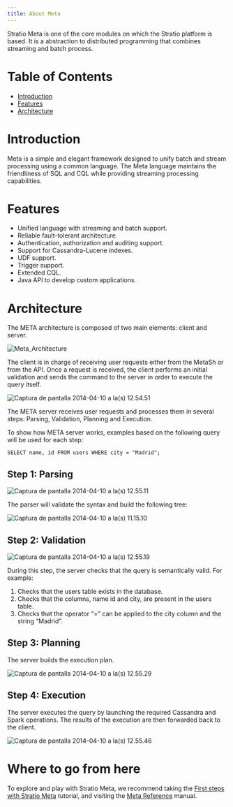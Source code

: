 ```yaml
---
title: About Meta
---
```


Stratio Meta is one of the core modules on which the Stratio platform is based. It is a abstraction to distributed programming that combines streaming and batch process.

Table of Contents
=================

-   [Introduction](#introduction)
-   [Features](#features)
-   [Architecture](#architecture)

**Introduction**
================

Meta is a simple and elegant framework designed to unify batch and stream processing using a common language. The Meta language maintains the friendliness of SQL and CQL while providing streaming processing capabilities.

**Features**
============

-   Unified language with streaming and batch support.
-   Reliable fault-tolerant architecture.
-   Authentication, authorization and auditing support.
-   Support for Cassandra-Lucene indexes.
-   UDF support.
-   Trigger support.
-   Extended CQL.
-   Java API to develop custom applications.

**Architecture**
================

The META architecture is composed of two main elements: client and server.

![Meta\_Architecture](http://www.openstratio.org/wp-content/uploads/2014/04/Captura-de-pantalla-2014-04-10-a-las-12.45.49.png)

The client is in charge of receiving user requests either from the MetaSh or from the API. Once a request is received, the client performs an initial validation and sends the command to the server in order to execute the query itself.

![Captura de pantalla 2014-04-10 a la(s) 12.54.51](http://www.openstratio.org/wp-content/uploads/2014/04/Captura-de-pantalla-2014-04-10-a-las-12.54.51.png)

The META server receives user requests and processes them in several steps: Parsing, Validation, Planning and Execution.

To show how META server works, examples based on the following query will be used for each step:

~~~~ {.prettyprint .lang-meta}
SELECT name, id FROM users WHERE city = "Madrid";
~~~~

Step 1: Parsing
---------------

![Captura de pantalla 2014-04-10 a la(s) 12.55.11](http://www.openstratio.org/wp-content/uploads/2014/04/Captura-de-pantalla-2014-04-10-a-las-12.55.11.png)

The parser will validate the syntax and build the following tree:

![Captura de pantalla 2014-04-10 a la(s) 11.15.10](http://www.openstratio.org/wp-content/uploads/2014/04/Captura-de-pantalla-2014-04-10-a-las-11.15.10.png)

Step 2: Validation
------------------

![Captura de pantalla 2014-04-10 a la(s) 12.55.19](http://www.openstratio.org/wp-content/uploads/2014/04/Captura-de-pantalla-2014-04-10-a-las-12.55.19.png)

During this step, the server checks that the query is semantically valid. For example:

1.  Checks that the users table exists in the database.
2.  Checks that the columns, name id and city, are present in the users table.
3.  Checks that the operator “=” can be applied to the city column and the string “Madrid”.

Step 3: Planning
----------------

The server builds the execution plan.

![Captura de pantalla 2014-04-10 a la(s) 12.55.29](http://www.openstratio.org/wp-content/uploads/2014/04/Captura-de-pantalla-2014-04-10-a-las-12.55.29.png)

Step 4: Execution
-----------------

The server executes the query by launching the required Cassandra and Spark operations. The results of the execution are then forwarded back to the client.

![Captura de pantalla 2014-04-10 a la(s) 12.55.46](http://www.openstratio.org/wp-content/uploads/2014/04/Captura-de-pantalla-2014-04-10-a-las-12.55.46.png)

Where to go from here
=====================

To explore and play with Stratio Meta, we recommend taking the [First steps with Stratio Meta](http://www.openstratio.org/tutorials/first-steps-with-stratio-meta/ "First steps with Stratio Meta") tutorial, and visiting the [Meta Reference](http://www.openstratio.org/manuals/meta-reference/ "Meta Reference") manual.
